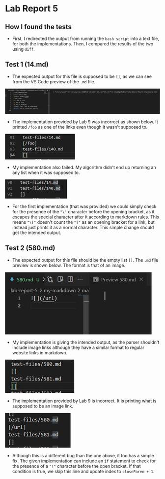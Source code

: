 # Lab Report 5

## How I found the tests

* First, I redirected the output from running the `bash script` into a text file, for both the implementations. Then, I compared the results of the two using `diff`.

## Test 1 (14.md)
* The expected output for this file is supposed to be `[]`, as we can see from the VS Code preview of the `.md` file.

![Image](expected1.png)

* The implementation provided by Lab 9 was incorrect as shown below. It printed `/foo` as one of the links even though it wasn't supposed to.

![Image](imp1.png)

* My implementation also failed. My algorithm didn't end up returning an any list when it was supposed to.

![Image](imp2.png)

* For the first implementation (that was provided) we could simply check for the presence of the `"\"` character before the opening bracket, as it escapes the special character after it according to markdown rules. This means `"\["` doesn't count the `"["` as an opening bracket for a link, but instead just prints it as a normal character. This simple change should get the intended output.


## Test 2 (580.md)

* The expected output for this file should be the empty list `[]`. The `.md` file preview is shown below. The format is that of an image. 

![Image](expected2.png)

* My implementation is giving the intended output, as the parser shouldn't include image links although they have a similar format to regular website links in markdown.

![Image](imp3.png)

* The implementation provided by Lab 9 is incorrect. It is printing what is supposed to be an image link.

![Image](imp4.png)

* Although this is a different bug than the one above, it too has a simple fix. The given implementation can include an `if` statement to check for the presence of a `"!"` character before the open bracket. If that condition is true, we skip this line and update index to `closeParen + 1`.



